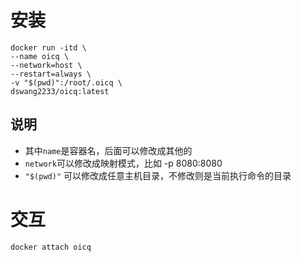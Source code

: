# 安装

```
docker run -itd \
--name oicq \
--network=host \
--restart=always \
-v "$(pwd)":/root/.oicq \
dswang2233/oicq:latest
```

## 说明

* 其中`name`是容器名，后面可以修改成其他的
* `network`可以修改成映射模式，比如 -p 8080:8080
* `"$(pwd)"` 可以修改成任意主机目录，不修改则是当前执行命令的目录

# 交互

```
docker attach oicq
```
